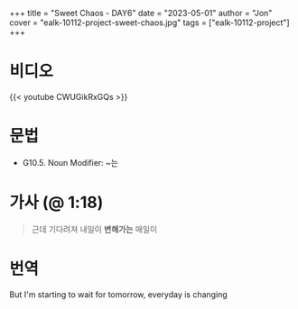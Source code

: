 +++
title  = "Sweet Chaos - DAY6"
date   = "2023-05-01"
author = "Jon"
cover  = "ealk-10112-project-sweet-chaos.jpg"
tags   = ["ealk-10112-project"]
+++

# 비디오

{{< youtube CWUGikRxGQs >}}

# 문법

- G10.5. Noun Modifier: ~는

# 가사 (@ 1:18)

> 근데 기다려져 내일이 **변해가는** 매일이

# 번역

But I'm starting to wait for tomorrow, everyday is changing
